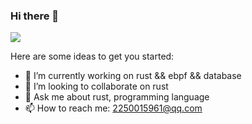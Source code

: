 ### Hi there 👋

![](https://github-readme-stats.vercel.app/api?username=hsqStephenZhang)  

Here are some ideas to get you started:

- 🔭 I’m currently working on rust && ebpf && database
- 👯 I’m looking to collaborate on rust
- 💬 Ask me about rust, programming language
- 📫 How to reach me: 2250015961@qq.com

